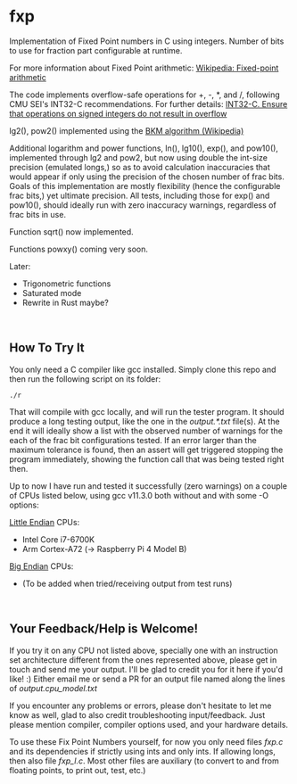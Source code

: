 # fxp
Implementation of Fixed Point numbers in C using integers. Number of bits
to use for fraction part configurable at runtime.

For more information about Fixed Point arithmetic:
[Wikipedia: Fixed-point arithmetic](https://en.wikipedia.org/wiki/Fixed-point_arithmetic)

The code implements overflow-safe operations for +, -, *, and /,
following CMU SEI's INT32-C recommendations. For further details:
[INT32-C. Ensure that operations on signed integers do not result in overflow](https://wiki.sei.cmu.edu/confluence/display/c/INT32-C.+Ensure+that+operations+on+signed+integers+do+not+result+in+overflow)

lg2(), pow2() implemented using the [BKM algorithm (Wikipedia)](https://en.wikipedia.org/wiki/BKM_algorithm)

Additional logarithm and power functions, ln(), lg10(), exp(), and pow10(), implemented 
through lg2 and pow2, but now using double the int-size precision (emulated longs,) so as to 
avoid calculation inaccuracies that would appear if only using the precision of the chosen 
number of frac bits. Goals of this implementation are mostly flexibility (hence the 
configurable frac bits,) yet ultimate precision. All tests, including those for exp() and 
pow10(), should ideally run with zero inaccuracy warnings, regardless of frac bits in use.

Function sqrt() now implemented.

Functions powxy() coming very soon.

Later:
- Trigonometric functions
- Saturated mode
- Rewrite in Rust maybe?

&nbsp;
## How To Try It
You only need a C compiler like gcc installed.
Simply clone this repo and then run the following script on its folder:

    ./r

That will compile with gcc locally, and will run the tester program.
It should produce a long testing output, like the one in the 
*output.\*.txt* file(s).
At the end it will ideally show a list with the observed number of
warnings for the each of the frac bit configurations tested.
If an error larger than the maximum tolerance is found, then an assert 
will get triggered stopping the program immediately, showing the
function call that was being tested right then.

Up to now I have run and tested it successfully (zero warnings) 
on a couple of CPUs listed below, using gcc v11.3.0 both without and 
with some -O options:

[Little Endian](https://en.wikipedia.org/wiki/Endianness) CPUs:
- Intel Core i7-6700K
- Arm Cortex-A72 (-> Raspberry Pi 4 Model B)

[Big Endian](https://en.wikipedia.org/wiki/Endianness) CPUs:
- (To be added when tried/receiving output from test runs)

&nbsp;
## Your Feedback/Help is Welcome!
If you try it on any CPU not listed above, specially one with an 
instruction set architecture different from the ones represented above,
please get in touch and send me your output. I'll be glad to credit you 
for it here if you'd like! :)
Either email me or send a PR for an output file named along the 
lines of *output.cpu_model.txt*

If you encounter any problems or errors, please don't hesitate to 
let me know as well, glad to also credit troubleshooting input/feedback.
Just please mention compiler, compiler options used, and your hardware details.

To use these Fix Point Numbers yourself, for now you only need 
files *fxp.c* and its dependencies if strictly using ints and only ints.
If allowing longs, then also file *fxp_l.c*. 
Most other files are auxiliary (to convert to and from floating points, 
to print out, test, etc.)
